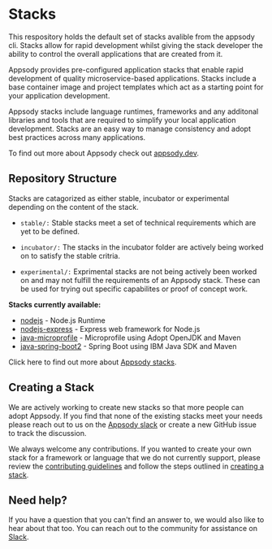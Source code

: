 # Stacks

This respository holds the default set of stacks avalible from the appsody cli. Stacks allow for rapid development whilst giving the stack developer the ability to control the overall applications that are created from it. 

Appsody provides pre-configured application stacks that enable rapid development of quality microservice-based applications. Stacks include a base container image and project templates which act as a starting point for your application development.

Appsody stacks include language runtimes, frameworks and any additonal libraries and tools that are required to simplify your local application development. Stacks are an easy way to manage consistency and adopt best practices across many applications.

To find out more about Appsody check out [appsody.dev](https://appsody.dev).

## Repository Structure
Stacks are catagorized as either stable, incubator or experimental depending on the content of the stack.

- `stable/:` Stable stacks meet a set of technical requirements which are yet to be defined.

- `incubator/:` The stacks in the incubator folder are actively being worked on to satisfy the stable critria.

- `experimental/:` Exprimental stacks are not being actively been worked on and may not fulfill the requirements of an Appsody stack. These can be used for trying out specific capabilites or proof of concept work.

**Stacks currently available:**
- [nodejs](incubator/nodejs/README.md) - Node.js Runtime
- [nodejs-express](incubator/nodejs-express/README.md) - Express web framework for Node.js
- [java-microprofile](incubator/java-microprofile/README.md) - Microprofile using Adopt OpenJDK and Maven
- [java-spring-boot2](incubator/java-spring-boot2/README.md) - Spring Boot using IBM Java SDK and Maven

Click here to find out more about [Appsody stacks](https://github.com/appsody/docs/blob/master/docs/stacks/stacks-overview.md).

## Creating a Stack
We are actively working to create new stacks so that more people can adopt Appsody. If you find that none of the existing stacks meet your needs please reach out to us on the [Appsody slack](https://appsody-slack.eu-gb.mybluemix.net/) or create a new GitHub issue to track the discussion.

We always welcome any contributions. If you wanted to create your own stack for a framework or language that we do not currently support, please review the [contributing guidelines](../../CONTRIBUTING.md) and follow the steps outlined in [creating a stack](create-or-modify.md#creating-a-stack).

## Need help?
If you have a question that you can't find an answer to, we would also like to hear about that too. You can reach out to the community for assistance on [Slack](https://appsody-slack.eu-gb.mybluemix.net/).